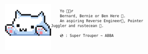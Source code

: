<img align='left' src='typu.gif' width='150' />

```
    Yo 🙋🏽‍♂️
    Bernard, Bernie or Ben Here 🎃.
    An aspiring Reverse Engineer👾, Pointer Juggler and rustecean 🦀.

    💿 : Super Trouper ~ ABBA
```
